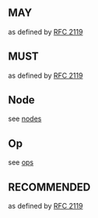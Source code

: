 ## MAY

as defined by [RFC 2119](https://tools.ietf.org/html/rfc2119)

## MUST

as defined by [RFC 2119](https://tools.ietf.org/html/rfc2119)

## Node

see [nodes](nodes.md)

## Op

see [ops](ops.md)

## RECOMMENDED

as defined by [RFC 2119](https://tools.ietf.org/html/rfc2119)
